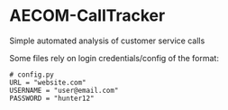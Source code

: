 # AECOM-CallTracker
Simple automated analysis of customer service calls


Some files rely on login credentials/config of the format:

```
# config.py
URL = "website.com"
USERNAME = "user@email.com"
PASSWORD = "hunter12"
```

